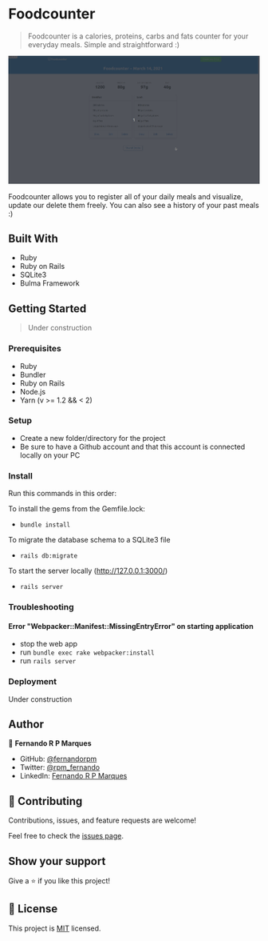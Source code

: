 # Foodcounter
> Foodcounter is a calories, proteins, carbs and fats counter for your everyday meals. Simple and straightforward :)

![screenshot](./foodcounter.gif)

Foodcounter allows you to register all of your daily meals and visualize, update our delete them freely. You can also see a history of your past meals :)

## Built With

- Ruby
- Ruby on Rails
- SQLite3
- Bulma Framework

## Getting Started
> Under construction

### Prerequisites

- Ruby
- Bundler
- Ruby on Rails
- Node.js
- Yarn (v >= 1.2 && < 2)

### Setup

- Create a new folder/directory for the project
- Be sure to have a Github account and that this account is connected locally on your PC

### Install

Run this commands in this order:

To install the gems from the Gemfile.lock:
- `bundle install`

To migrate the database schema to a SQLite3 file
- `rails db:migrate`

To start the server locally (http://127.0.0.1:3000/)
- `rails server`

### Troubleshooting

#### Error "Webpacker::Manifest::MissingEntryError" on starting application

- stop the web app
- run `bundle exec rake webpacker:install`
- run `rails server`

### Deployment

Under construction


## Author

👤 **Fernando R P Marques**

- GitHub: [@fernandorpm](https://github.com/fernandorpm)
- Twitter: [@rpm_fernando](https://twitter.com/rpm_fernando)
- LinkedIn: [Fernando R P Marques](https://linkedin.com/in/fernandorpm)

## 🤝 Contributing

Contributions, issues, and feature requests are welcome!

Feel free to check the [issues page](../../issues/).

## Show your support

Give a ⭐️ if you like this project!

## 📝 License

This project is [MIT](./MIT.md) licensed.
